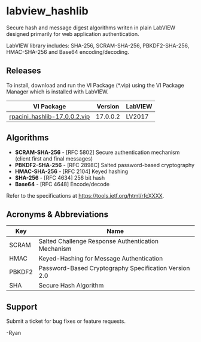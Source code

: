 # labview_hashlib
Secure hash and message digest algorithms writen in plain LabVIEW designed primarily for web application authentication.

LabVIEW library includes: SHA-256, SCRAM-SHA-256, PBKDF2-SHA-256, HMAC-SHA-256 and Base64 encoding/decoding.

## Releases
To install, download and run the VI Package (*.vip) using the VI Package Manager which is installed with LabVIEW.

| VI Package | Version | LabVIEW |
| --- | --- | --- |
| [rpacini_hashlib-17.0.0.2.vip](https://github.com/rcpacini/labview_hashlib/raw/master/releases/rpacini_hashlib-17.0.0.2.vip) | 17.0.0.2 | LV2017 |

## Algorithms
- **SCRAM-SHA-256** - [RFC 5802] Secure authentication mechanism (client first and final messages)
- **PBKDF2-SHA-256** - [RFC 2898C] Salted password-based cryptography
- **HMAC-SHA-256** - [RFC 2104] Keyed hashing
- **SHA-256** - [RFC 4634] 256 bit hash
- **Base64** - [RFC 4648] Encode/decode

Refer to the specifications at https://tools.ietf.org/html/rfcXXXX.

## Acronyms & Abbreviations
| Key | Name |
| --- | --- |
| SCRAM | Salted Challenge Response Authentication Mechanism |
| HMAC | Keyed-Hashing for Message Authentication |
| PBKDF2 | Password-Based Cryptography Specification Version 2.0 |
| SHA | Secure Hash Algorithm |

## Support
Submit a ticket for bug fixes or feature requests.

-Ryan
